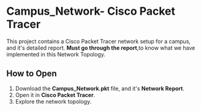 # Campus_Network- Cisco Packet Tracer

This project contains a Cisco Packet Tracer network setup for a campus, and it's detailed report. **Must go through the report**,to know what we have implemented in this Network Topology.

## How to Open
1. Download the **Campus_Network.pkt** file, and it's **Network Report**.
2. Open it in **Cisco Packet Tracer**.
3. Explore the network topology.

